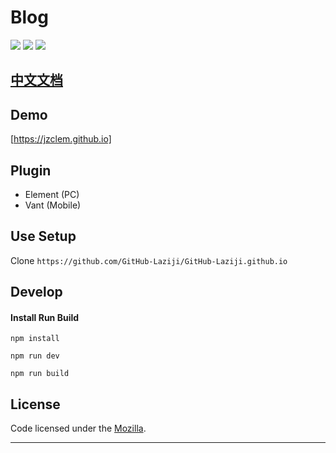 # Blog

![](https://img.shields.io/badge/vue-2.5.2-brightgreen.svg)
![](https://img.shields.io/badge/element--ui-2.3.5-brightgreen.svg)
![](https://img.shields.io/badge/vant-1.1.2-brightgreen.svg)

## [中文文档](README.md)

## Demo

[https://jzclem.github.io]


## Plugin

- Element (PC)
- Vant (Mobile)

## Use Setup

Clone ```https://github.com/GitHub-Laziji/GitHub-Laziji.github.io ```


## Develop

#### Install Run Build

    npm install

    npm run dev

    npm run build


## License

Code licensed under the [Mozilla](LICENSE).

------

